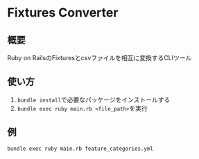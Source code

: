 # Fixtures Converter
## 概要
Ruby on RailsのFixturesとcsvファイルを相互に変換するCLIツール

## 使い方
1. `bundle install`で必要なパッケージをインストールする
2. `bundle exec ruby main.rb <file_path>`を実行

## 例
`bundle exec ruby main.rb feature_categories.yml`
